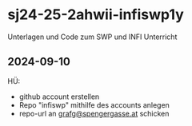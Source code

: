 # sj24-25-2ahwii-infiswp1y

Unterlagen und Code zum SWP und INFI Unterricht

## 2024-09-10

HÜ:

- github account erstellen
- Repo "infiswp" mithilfe des accounts anlegen
- repo-url an <grafg@spengergasse.at> schicken
